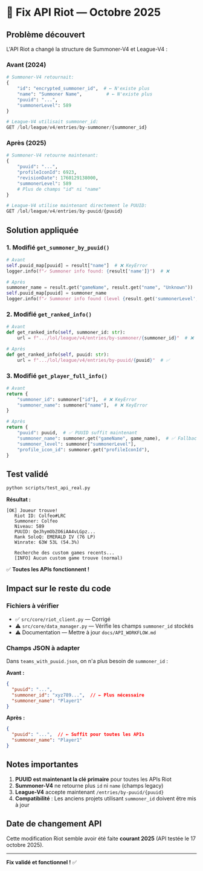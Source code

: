 # 🔧 Fix API Riot — Octobre 2025

## Problème découvert

L'API Riot a changé la structure de Summoner-V4 et League-V4 :

### Avant (2024)
```python
# Summoner-V4 retournait:
{
    "id": "encrypted_summoner_id",  # ← N'existe plus
    "name": "Summoner Name",         # ← N'existe plus
    "puuid": "...",
    "summonerLevel": 589
}

# League-V4 utilisait summoner_id:
GET /lol/league/v4/entries/by-summoner/{summoner_id}
```

### Après (2025)
```python
# Summoner-V4 retourne maintenant:
{
    "puuid": "...",
    "profileIconId": 6923,
    "revisionDate": 1760129138000,
    "summonerLevel": 589
    # Plus de champs "id" ni "name"
}

# League-V4 utilise maintenant directement le PUUID:
GET /lol/league/v4/entries/by-puuid/{puuid}
```

## Solution appliquée

### 1. Modifié `get_summoner_by_puuid()`
```python
# Avant
self.puuid_map[puuid] = result["name"]  # ❌ KeyError
logger.info(f"✓ Summoner info found: {result['name']}")  # ❌

# Après
summoner_name = result.get("gameName", result.get("name", "Unknown"))
self.puuid_map[puuid] = summoner_name
logger.info(f"✓ Summoner info found (level {result.get('summonerLevel', '?')})")  # ✅
```

### 2. Modifié `get_ranked_info()`
```python
# Avant
def get_ranked_info(self, summoner_id: str):
    url = f".../lol/league/v4/entries/by-summoner/{summoner_id}"  # ❌

# Après
def get_ranked_info(self, puuid: str):
    url = f".../lol/league/v4/entries/by-puuid/{puuid}"  # ✅
```

### 3. Modifié `get_player_full_info()`
```python
# Avant
return {
    "summoner_id": summoner["id"],  # ❌ KeyError
    "summoner_name": summoner["name"],  # ❌ KeyError
}

# Après
return {
    "puuid": puuid,  # ✅ PUUID suffit maintenant
    "summoner_name": summoner.get("gameName", game_name),  # ✅ Fallback
    "summoner_level": summoner["summonerLevel"],
    "profile_icon_id": summoner.get("profileIconId"),
}
```

## Test validé

```bash
python scripts/test_api_real.py
```

**Résultat :**
```
[OK] Joueur trouve!
   Riot ID: Colfeo#LRC
   Summoner: Colfeo
   Niveau: 589
   PUUID: QeJhymObZO6iAA4vLGpz...
   Rank SoloQ: EMERALD IV (76 LP)
   Winrate: 63W 53L (54.3%)

   Recherche des custom games recents...
   [INFO] Aucun custom game trouve (normal)
```

✅ **Toutes les APIs fonctionnent !**

## Impact sur le reste du code

### Fichiers à vérifier
- ✅ `src/core/riot_client.py` — Corrigé
- ⚠️ `src/core/data_manager.py` — Vérifie les champs `summoner_id` stockés
- ⚠️ Documentation — Mettre à jour `docs/API_WORKFLOW.md`

### Champs JSON à adapter

Dans `teams_with_puuid.json`, on n'a plus besoin de `summoner_id` :

**Avant :**
```json
{
  "puuid": "...",
  "summoner_id": "xyz789...",  // ← Plus nécessaire
  "summoner_name": "Player1"
}
```

**Après :**
```json
{
  "puuid": "...",  // ← Suffit pour toutes les APIs
  "summoner_name": "Player1"
}
```

## Notes importantes

1. **PUUID est maintenant la clé primaire** pour toutes les APIs Riot
2. **Summoner-V4** ne retourne plus `id` ni `name` (champs legacy)
3. **League-V4** accepte maintenant `/entries/by-puuid/{puuid}`
4. **Compatibilité** : Les anciens projets utilisant `summoner_id` doivent être mis à jour

## Date de changement API

Cette modification Riot semble avoir été faite **courant 2025** (API testée le 17 octobre 2025).

---

**Fix validé et fonctionnel !** ✅
